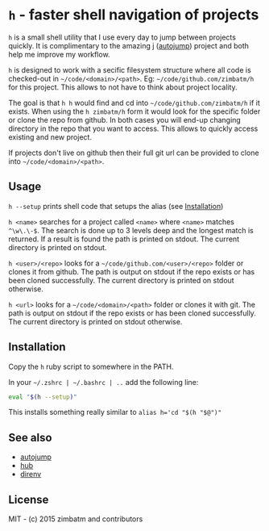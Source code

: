 # `h` - faster shell navigation of projects

`h` is a small shell utility that I use every day to jump between projects quickly. It is complimentary to the amazing j
([autojump](https://github.com/joelthelion/autojump)) project and both help me
improve my workflow.

`h` is designed to work with a secific filesystem structure where all code is
checked-out in `~/code/<domain>/<path>`. Eg: `~/code/github.com/zimbatm/h` for
this project. This allows to not have to think about project locality.

The goal is that `h h` would find and cd into `~/code/github.com/zimbatm/h` if
it exists. When using the `h zimbatm/h` form it would look for the specific
folder or clone the repo from github. In both cases you will end-up changing
directory in the repo that you want to access. This allows to quickly access
existing and new project.

If projects don't live on github then their full git url can be provided to
clone into `~/code/<domain>/<path>`.

## Usage

`h --setup` prints shell code that setups the alias (see [Installation](#Installation))

`h <name>` searches for a project called `<name>` where `<name>` matches
`^\w\.\-$`. The search is done up to 3 levels deep and the longest match is
returned. If a result is found the path is printed on stdout. The
current directory is printed on stdout.

`h <user>/<repo>` looks for a `~/code/github.com/<user>/<repo>` folder or
clones it from github. The path is output on stdout if the repo exists or has
been cloned successfully. The current directory is printed on stdout
otherwise.

`h <url>` looks for a `~/code/<domain>/<path>` folder or clones it with git.
The path is output on stdout if the repo exists or has been cloned
successfully. The current directory is printed on stdout otherwise.

## Installation

Copy the `h` ruby script to somewhere in the PATH.

In your `~/.zshrc | ~/.bashrc | ..` add the following line:

```bash
eval "$(h --setup)"
```

This installs something really similar to `alias h='cd "$(h "$@")"`

## See also

* [autojump](https://github.com/joelthelion/autojump)
* [hub](https://hub.github.com/)
* [direnv](http://direnv.net/)

## License

MIT - (c) 2015 zimbatm and contributors


